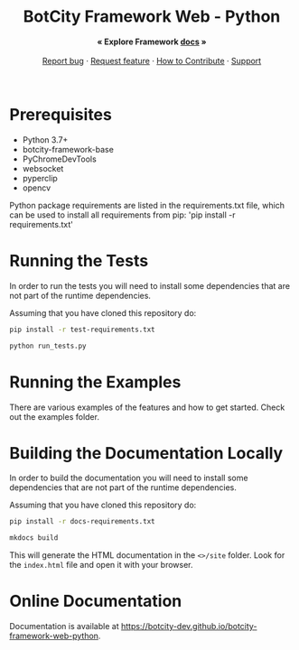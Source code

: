<p align="center">
  <h1 align="center">BotCity Framework Web - Python</h1>

  <p align="center">
    <strong>« Explore Framework <a href="https://botcity-dev.github.io/botcity-framework-web-python/">docs</a> »</strong>
    <br>
    <br>
    <a href="https://github.com/botcity-dev/botcity-framework-web-python/issues/new?template=bug-report.md">Report bug</a>
    ·
    <a href="https://github.com/botcity-dev/botcity-framework-web-python/issues/new?template=feature-request.md&labels=request">Request feature</a>
    ·
    <a href="https://github.com/botcity-dev/botcity-framework-web-python/blob/main/.github/CONTRIBUTING.md">How to Contribute</a>
    ·
    <a href="https://github.com/botcity-dev/botcity-framework-web-python/blob/main/.github/SUPPORT.md">Support</a>
  </p>
</p>

<br>

# Prerequisites
* Python 3.7+
* botcity-framework-base
* PyChromeDevTools 
* websocket
* pyperclip
* opencv

Python package requirements are listed in the requirements.txt file, which can
be used to install all requirements from pip: 'pip install -r requirements.txt'

# Running the Tests
In order to run the tests you will need to install some dependencies that are
not part of the runtime dependencies.

Assuming that you have cloned this repository do:

```bash
pip install -r test-requirements.txt

python run_tests.py
```

# Running the Examples
There are various examples of the features and how to get started.
Check out the examples folder.

# Building the Documentation Locally
In order to build the documentation you will need to install some dependencies
that are not part of the runtime dependencies.

Assuming that you have cloned this repository do:

```bash
pip install -r docs-requirements.txt

mkdocs build
```

This will generate the HTML documentation in the `<>/site`
folder. Look for the `index.html` file and open it with your browser.

# Online Documentation

Documentation is available at https://botcity-dev.github.io/botcity-framework-web-python.
